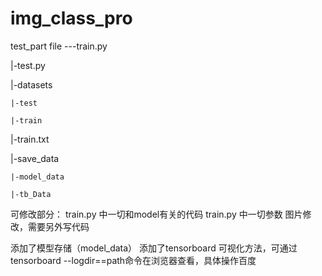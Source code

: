 # img_class_pro
test_part
file
---train.py

 |-test.py

|-datasets

    |-test

    |-train

|-train.txt

|-save_data

    |-model_data

    |-tb_Data
 
可修改部分：
train.py 中一切和model有关的代码
train.py 中一切参数
图片修改，需要另外写代码

添加了模型存储（model_data）
添加了tensorboard 可视化方法，可通过tensorboard --logdir==path命令在浏览器查看，具体操作百度
